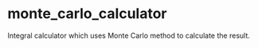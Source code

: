 # monte_carlo_calculator
Integral calculator which uses Monte Carlo method to calculate the result.
